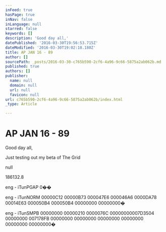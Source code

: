```yaml
---
inFeed: true
hasPage: true
inNav: false
inLanguage: null
starred: false
keywords: []
description: 'Good day all,'
datePublished: '2016-03-30T19:56:53.715Z'
dateModified: '2016-03-30T19:02:18.180Z'
title: AP JAN 16 - 89
author: []
sourcePath: _posts/2016-03-30-c765b590-2cf6-4a96-9c66-5875a2ab062b.md
published: true
authors: []
publisher:
  name: null
  domain: null
  url: null
  favicon: null
url: c765b590-2cf6-4a96-9c66-5875a2ab062b/index.html
_type: Article

---
```

# AP JAN 16 - 89

Good day all,

Just testing out my beta of The Grid

null

186132.8

eng - iTunPGAP
0��

eng - iTunNORM
00000C12 00000B73 000047E6 000046A6 0000DA78 00014E63 000050B4 000050B4 00000000 00000000�

eng - iTunSMPB
00000000 00000210 0000076C 00000000007D3504 00000000 007178FB 00000000 00000000 00000000 00000000 00000000 00000000�
